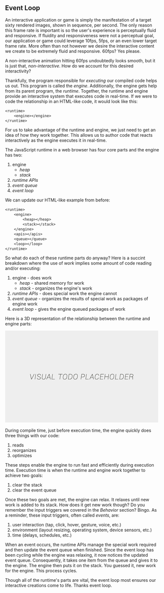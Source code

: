 ## Event Loop

An interactive application or game is simply the manifestation of a target sixty rendered images, shown in sequence, per second. The only reason this frame rate is important is so the user's experience is perceptually fluid and responsive. If fluidity and responsiveness were not a perceptual goal, our application or game could leverage 10fps, 5fps, or an even lower target frame rate. More often than not however we desire the interactive content we create to be extremely fluid and responsive. 60fps? Yes please.

A non-interactive animation hitting 60fps undoubtedly looks smooth, but it is just that, *non-interactive*. How do we account for this desired interactivity?

Thankfully, the program responsible for *executing* our compiled code helps us out. This program is called the *engine*. Additionally, the engine gets help from its parent program, the *runtime*. Together, the runtime and engine provide an interactive system that executes code in real-time. If we were to code the relationship in an HTML-like code, it would look like this:

```markup
<runtime>
    <engine></engine>
</runtime>
```

For us to take advantage of the runtime and engine, we just need to get an idea of how they work together. This allows us to author code that reacts interactively as the engine executes it in real-time.

The JavaScript runtime in a web browser has four core parts and the engine has two:
1. engine
    - *heap*
    - *stack*
2. *runtime APIs*
3. *event queue*
4. *event loop*

We can update our HTML-like example from before:

```markup
<runtime>
    <engine>
        <heap></heap>
        <stack></stack>
    </engine>
    <apis></apis>
    <queue></queue>
    <loop></loop>
</runtime>
```

So what do each of these runtime parts do anyway? Here is a succint breakdown where the use of *work* implies some amount of code reading and/or executing:
1. engine - does work
    - *heap* - shared memory for work
    - *stack* - organizes the engine's work
2. *runtime APIs* - does special work the engine cannot
3. *event queue* - organizes the results of special work as packages of engine work
4. *event loop* - gives the engine queued packages of work

Here is a 3D representation of the relationship between the runtime and engine parts:

![The Event Loop Machine](../assets/img/visual-todo-placeholder.jpg "The Event Loop Machine")

During compile time, just before execution time, the engine quickly does three things with our code:
1. reads
2. reorganizes
3. optimizes

These steps enable the engine to run fast and efficiently during execution time. Execution time is when the runtime and engine work together to achieve two goals:
1. clear the stack
2. clear the event queue

Once these two goals are met, the engine can relax. It relaxes until new work is added to its stack. How does it get new work though? Do you remember the input triggers we covered in the *Behavior* section? Bingo. As a reminder, these input triggers, often called *events*, are:
1. user interaction (tap, click, hover, gesture, voice, etc.)
2. environment (layout resizing, operating system, device sensors, etc.)
3. time (delays, schedules, etc.)

When an event occurs, the runtime APIs manage the special work required and then update the event queue when finished. Since the event loop has been cycling while the engine was relaxing, it now notices the updated event queue. Consequently, it takes one item from the queue and gives it to the engine. The engine then puts it on the stack. You guessed it, new work for the engine. This process cycles.

Though all of the runtime's parts are vital, the event loop most ensures our interactive creations come to life. Thanks event loop.
